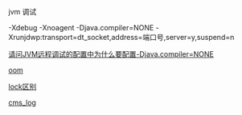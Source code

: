 
jvm 调试

-Xdebug -Xnoagent -Djava.compiler=NONE -Xrunjdwp:transport=dt_socket,address=端口号,server=y,suspend=n

[请问JVM远程调试的配置中为什么要配置-Djava.compiler=NONE](http://www.iteye.com/problems/89141)

[oom](jvm/oom.md)

[lock区别](jvm/lock.md)

[cms_log](jvm/cms_log.md)